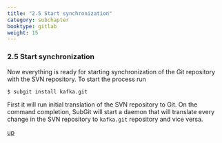 ```yaml
---
title: "2.5 Start synchronization"
category: subchapter
booktype: gitlab
weight: 15
---
```


### 2.5 Start synchronization

Now everything is ready for starting synchronization of the Git repository with the SVN repository. To start the process run

    $ subgit install kafka.git

First it will run initial translation of the SVN repository to Git. On the command completion, SubGit will start a daemon that will translate every change in the SVN repository to `kafka.git` repository and vice versa.

[up](#up)